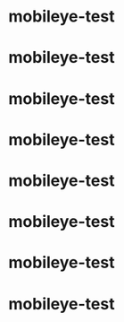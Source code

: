 # mobileye-test
# mobileye-test
# mobileye-test
# mobileye-test
# mobileye-test
# mobileye-test
# mobileye-test
# mobileye-test

